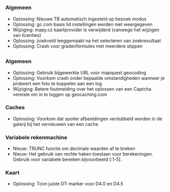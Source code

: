 ##

### Algemeen
- Oplossing: Nieuwe TB automatisch ingesteld op bezoek modus
- Oplossing: gc.com basis lid instellingen werden niet weergegeven
- Wijziging: mapy.cz kaartprovider is verwijderd (vanwege het wijzigen van licenties)
- Oplossing: zoekveld leeggemaakt na het selecteren van zoekresultaat
- Oplossing: Crash voor gradenformules met meerdere stippen

##

### Algemeen
- Oplossing: Gebruik bijgewerkte URL voor mapquest geocoding
- Oplossing: Voorkom crash onder bepaalde omstandigheden wanneer je probeert een foto te koppelen aan een log
- Wijziging: Betere foutmelding over het oplossen van een Captcha vereiste om in te loggen op geocaching.com

### Caches
- Oplossing: Voorkom dat spoiler afbeeldingen verdubbeld worden in de galerij bij het vernieuwen van een cache

### Variabele rekenmachine
- Nieuw: TRUNC functie om decimale waarden af te breken
- Nieuw: Het gebruik van rechte haken toestaan voor berekeningen. Gebruik voor variabele bereiken bijvoorbeeld \[:1-5\].

### Kaart
- Oplossing: Toon juiste DT-marker voor D4.0 en D4.5
